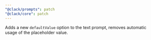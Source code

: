 ```yaml
---
"@clack/prompts": patch
"@clack/core": patch
---
```


Adds a new `defaultValue` option to the text prompt, removes automatic usage of the placeholder value.
